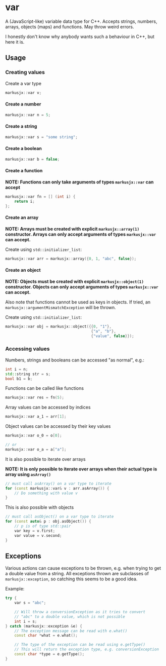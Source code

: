 # var
A (JavaScript-like) variable data type for C++. Accepts strings, numbers, arrays,
objects (maps) and functions. May throw weird errors.

I honestly don't know why anybody wants such a behaviour in C++, but here it is.

## Usage
### Creating values
Create a var type
```c++
markusjx::var v;
```

#### Create a number
```c++
markusjx::var n = 5;
```

#### Create a string
```c++
markusjx::var s = "some string";
```

#### Create a boolean
```c++
markusjx::var b = false;
```

#### Create a function

**NOTE: Functions can only take arguments of types ``markusjx::var`` can accept**
```c++
markusjx::var fn = [] (int i) {
    return i;
};
```

#### Create an array

**NOTE: Arrays must be created with explicit ``markusjx::array(1)`` constructor.
Arrays can only accept arguments of types ``markusjx::var`` can accept.**

Create using ``std::initializer_list``:
```c++
markusjx::var arr = markusjx::array({0, 1, "abc", false});
```

#### Create an object

**NOTE: Objects must be created with explicit ``markusjx::object(1)`` constructor.
Objects can only accept arguments of types ``markusjx::var`` can accept.**

Also note that functions cannot be used as keys in objects. If tried, an
```markusjx::argumentMismatchException``` will be thrown.

Create using ``std::initializer_list``:
```c++
markusjx::var obj = markusjx::object({{0, "1"},
                                      {"a", "b"},
                                      {"value", false}});
```

### Accessing values
Numbers, strings and booleans can be accessed "as normal", e.g.:
```c++
int i = n;
std::string str = s;
bool b1 = b;
```

Functions can be called like functions
```c++
markusjx::var res = fn(5);
```

Array values can be accessed by indices
```c++
markusjx::var a_1 = arr[1];
```

Object values can be accessed by their key values
```c++
markusjx::var o_0 = o[0];

// or
markusjx::var o_a = a["a"];
```

It is also possible to iterate over arrays

**NOTE: It is only possible to iterate over arrays when their actual type is array
using ``asArray()``**
```c++
// must call asArray() on a var type to iterate
for (const markusjx::var& v : arr.asArray()) {
    // Do something with value v
}
```

This is also possible with objects
```c++
// must call asObject() on a var type to iterate
for (const auto& p : obj.asObject()) {
    // p is of type std::pair
    var key = v.first;
    var value = v.second;
}
```

## Exceptions
Various actions can cause exceptions to be thrown, e.g. when trying to get
a double value from a string. All exceptions thrown are subclasses of
``markusjx::exception``, so catching this seems to be a good idea.

Example:
```c++
try {
    var s = "abc";

    // Will throw a conversionException as it tries to convert
    // "abc" to a double value, which is not possible
    int i = s;
} catch (markusjx::exception &e) {
    // The exception message can be read with e.what()
    const char *what = e.what();

    // The type of the exception can be read using e.getType()
    // This will return the exception type, e.g. conversionException
    const char *type = e.getType();
}
```
